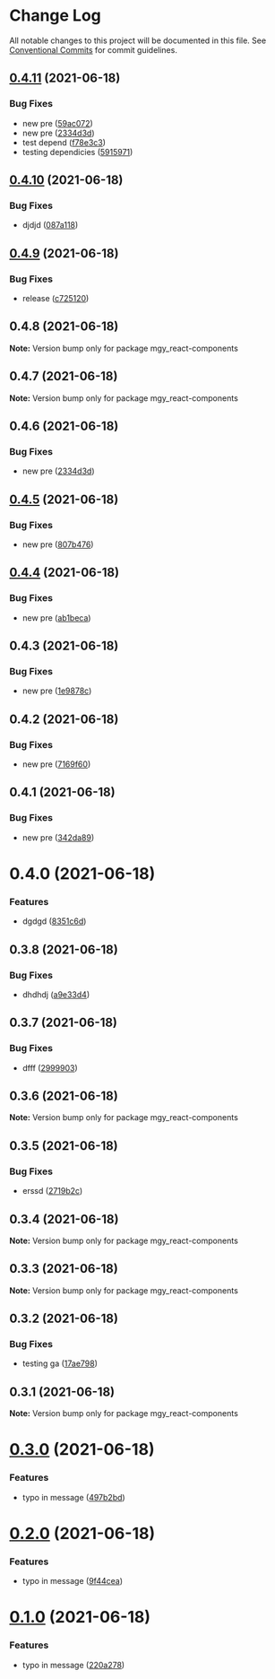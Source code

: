# Change Log

All notable changes to this project will be documented in this file.
See [Conventional Commits](https://conventionalcommits.org) for commit guidelines.

## [0.4.11](https://github.com/trevoros/react-components/compare/mgy_react-components@0.4.10...mgy_react-components@0.4.11) (2021-06-18)


### Bug Fixes

* new pre ([59ac072](https://github.com/trevoros/react-components/commit/59ac072d1b60626811d58489e25a1e4175a6aba2))
* new pre ([2334d3d](https://github.com/trevoros/react-components/commit/2334d3db6df59ca8254d4ab20b00704fa95b88aa))
* test depend ([f78e3c3](https://github.com/trevoros/react-components/commit/f78e3c3ac20d7772f670f27a381363fb5e76e0cd))
* testing dependicies ([5915971](https://github.com/trevoros/react-components/commit/5915971845cabb11584eacd86e71dc99d49f2871))





## [0.4.10](https://github.com/trevoros/react-components/compare/mgy_react-components@0.4.9...mgy_react-components@0.4.10) (2021-06-18)


### Bug Fixes

* djdjd ([087a118](https://github.com/trevoros/react-components/commit/087a1184afc0c2a9ff529b292c5a243065aeffbf))





## [0.4.9](https://github.com/trevoros/react-components/compare/mgy_react-components@0.4.8...mgy_react-components@0.4.9) (2021-06-18)


### Bug Fixes

* release ([c725120](https://github.com/trevoros/react-components/commit/c7251207640471ce0be6ceeef5d988c2904ce8be))





## 0.4.8 (2021-06-18)

**Note:** Version bump only for package mgy_react-components





## 0.4.7 (2021-06-18)

**Note:** Version bump only for package mgy_react-components





## 0.4.6 (2021-06-18)


### Bug Fixes

* new pre ([2334d3d](https://github.com/trevoros/react-components/commit/2334d3db6df59ca8254d4ab20b00704fa95b88aa))





## [0.4.5](https://github.com/trevoros/react-components/compare/mgy_react-components@0.4.4...mgy_react-components@0.4.5) (2021-06-18)


### Bug Fixes

* new pre ([807b476](https://github.com/trevoros/react-components/commit/807b476428dc4bf0a18907b1cdf729a6a0e6727e))





## [0.4.4](https://github.com/trevoros/react-components/compare/mgy_react-components@0.4.3...mgy_react-components@0.4.4) (2021-06-18)


### Bug Fixes

* new pre ([ab1beca](https://github.com/trevoros/react-components/commit/ab1becac49b4c764576d43e2de2c7e775ff261ec))





## 0.4.3 (2021-06-18)


### Bug Fixes

* new pre ([1e9878c](https://github.com/trevoros/react-components/commit/1e9878cde409dc6fe9d0a3e42394d5a56d733f8c))





## 0.4.2 (2021-06-18)


### Bug Fixes

* new pre ([7169f60](https://github.com/trevoros/react-components/commit/7169f60f6498117c256ef0dfe70989cbd3391c27))





## 0.4.1 (2021-06-18)


### Bug Fixes

* new pre ([342da89](https://github.com/trevoros/react-components/commit/342da89a678c3d9561733fe2d4a2831c18ce86a0))





# 0.4.0 (2021-06-18)


### Features

* dgdgd ([8351c6d](https://github.com/trevoros/react-components/commit/8351c6d8f5454f7e0fe70a51ba4ef6cd93620514))





## 0.3.8 (2021-06-18)


### Bug Fixes

* dhdhdj ([a9e33d4](https://github.com/trevoros/react-components/commit/a9e33d4782821190fcdbeac33d5b11fe526ac4a8))





## 0.3.7 (2021-06-18)


### Bug Fixes

* dfff ([2999903](https://github.com/trevoros/react-components/commit/299990304d22f22159d84b7516c373d93bf21a91))





## 0.3.6 (2021-06-18)

**Note:** Version bump only for package mgy_react-components





## 0.3.5 (2021-06-18)


### Bug Fixes

* erssd ([2719b2c](https://github.com/trevoros/react-components/commit/2719b2ce599e58ffeea32c55081026405a874d8a))





## 0.3.4 (2021-06-18)

**Note:** Version bump only for package mgy_react-components





## 0.3.3 (2021-06-18)

**Note:** Version bump only for package mgy_react-components





## 0.3.2 (2021-06-18)


### Bug Fixes

* testing ga ([17ae798](https://github.com/trevoros/react-components/commit/17ae798bb50371c7c0721c605f326526227315c7))





## 0.3.1 (2021-06-18)

**Note:** Version bump only for package mgy_react-components





# [0.3.0](https://github.com/trevoros/react-components/compare/mgy_react-components@0.2.0...mgy_react-components@0.3.0) (2021-06-18)


### Features

* typo in message ([497b2bd](https://github.com/trevoros/react-components/commit/497b2bd9e968515c828a1110a0729d70dffdf88d))





# [0.2.0](https://github.com/trevoros/react-components/compare/mgy_react-components@0.1.0...mgy_react-components@0.2.0) (2021-06-18)


### Features

* typo in message ([9f44cea](https://github.com/trevoros/react-components/commit/9f44ceaf233736264d78b60b968a5e3244980438))





# [0.1.0](https://github.com/trevoros/react-components/compare/mgy_react-components@0.0.4...mgy_react-components@0.1.0) (2021-06-18)


### Features

* typo in message ([220a278](https://github.com/trevoros/react-components/commit/220a278d416ec7517ed8e0dd2ea2743c5a895807))

